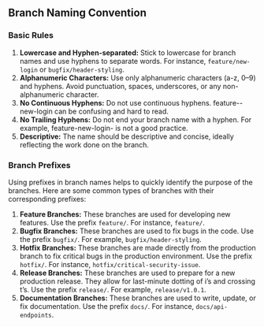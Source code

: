 ## Branch Naming Convention

### Basic Rules

1. **Lowercase and Hyphen-separated:** Stick to lowercase for branch names and use hyphens to separate words. For instance, `feature/new-login` or `bugfix/header-styling`.
2. **Alphanumeric Characters:** Use only alphanumeric characters (a-z, 0–9) and hyphens. Avoid punctuation, spaces, underscores, or any non-alphanumeric character.
3. **No Continuous Hyphens:** Do not use continuous hyphens. feature--new-login can be confusing and hard to read.
4. **No Trailing Hyphens:** Do not end your branch name with a hyphen. For example, feature-new-login- is not a good practice.
5. **Descriptive:** The name should be descriptive and concise, ideally reflecting the work done on the branch.

### Branch Prefixes

Using prefixes in branch names helps to quickly identify the purpose of the branches. Here are some common types of branches with their corresponding prefixes:

1. **Feature Branches:** These branches are used for developing new features. Use the prefix `feature/`. For instance, `feature/`.
2. **Bugfix Branches:** These branches are used to fix bugs in the code. Use the prefix `bugfix/`. For example, `bugfix/header-styling`.
3. **Hotfix Branches:** These branches are made directly from the production branch to fix critical bugs in the production environment. Use the prefix `hotfix/`. For instance, `hotfix/critical-security-issue`.
4. **Release Branches:** These branches are used to prepare for a new production release. They allow for last-minute dotting of i’s and crossing t’s. Use the prefix `release/`. For example, `release/v1.0.1`.
5. **Documentation Branches:** These branches are used to write, update, or fix documentation. Use the prefix `docs/`. For instance, `docs/api-endpoints`.
